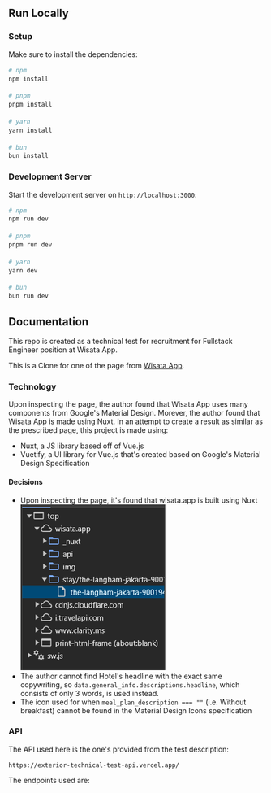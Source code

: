 ## Run Locally
### Setup
Make sure to install the dependencies:

```bash
# npm
npm install

# pnpm
pnpm install

# yarn
yarn install

# bun
bun install
```
### Development Server
Start the development server on `http://localhost:3000`:
```bash
# npm
npm run dev

# pnpm
pnpm run dev

# yarn
yarn dev

# bun
bun run dev
```
## Documentation
This repo is created as a technical test for recruitment for Fullstack Engineer position at Wisata App.

This is a Clone for one of the page from [Wisata App](https://wisata.app/stay/the-langham-jakarta-9001948244/?guest_per_room=2&number_of_room=1&checkin=2024-06-25&checkout=2024-06-26). 

### Technology

Upon inspecting the page, the author found that Wisata App uses many components from Google's Material Design. Morever, the author found that Wisata App is made using Nuxt. In an attempt to create a result as similar as the prescribed page, this project is made using:
- Nuxt, a JS library based off of Vue.js
- Vuetify, a UI library for Vue.js that's created based on Google's Material Design Specification

#### Decisions

* Upon inspecting the page, it's found that wisata.app is built using Nuxt
![Inspect](/assets/inspect-element-nuxt.png)
* The author cannot find Hotel's headline with the exact same copywriting, so `data.general_info.descriptions.headline`, which consists of only 3 words, is used instead.
* The icon used for when `meal_plan_description === ""` (i.e. Without breakfast) cannot be found in the Material Design Icons specification

### API
The API used here is the one's provided from the test description:
```
https://exterior-technical-test-api.vercel.app/
```

The endpoints used are:
```
```